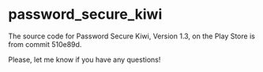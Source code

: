 # password_secure_kiwi
The source code for Password Secure Kiwi, Version 1.3, on the Play Store 
is from commit 510e89d.

Please, let me know if you have any questions!
